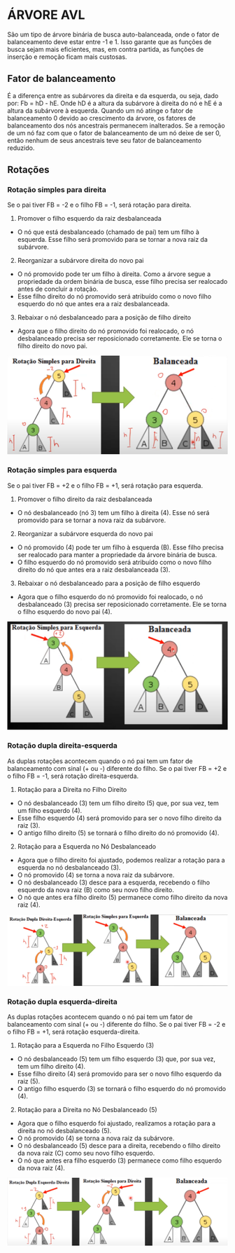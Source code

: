 # ÁRVORE AVL
São um tipo de árvore binária de busca auto-balanceada, onde o fator de balanceamento deve estar entre -1 e 1. 
Isso garante que as funções de busca sejam mais eficientes, mas, em contra partida, as funções de inserção e remoção ficam mais custosas.

## Fator de balanceamento
É a diferença entre as subárvores da direita e da esquerda, ou seja, dado por: Fb = hD - hE.
Onde hD é a altura da subárvore à direita do nó e hE é a altura da subárvore à esquerda.
Quando um nó atinge o fator de balanceamento 0 devido ao crescimento da árvore, os fatores de balanceamento dos nós ancestrais permanecem inalterados.
Se a remoção de um nó faz com que o fator de balanceamento de um nó deixe de ser 0, então nenhum de seus ancestrais teve seu fator de balanceamento reduzido.

## Rotações

### Rotação simples para direita
Se o pai tiver FB = -2 e o filho FB = -1, será rotação para direita.

1. Promover o filho esquerdo da raiz desbalanceada
- O nó que está desbalanceado (chamado de pai) tem um filho à esquerda. Esse filho será promovido para se tornar a nova raiz da subárvore.

2. Reorganizar a subárvore direita do novo pai
- O nó promovido pode ter um filho à direita. Como a árvore segue a propriedade da ordem binária de busca, esse filho precisa ser realocado antes de concluir a rotação.
- Esse filho direito do nó promovido será atribuído como o novo filho esquerdo do nó que antes era a raiz desbalanceada.

3. Rebaixar o nó desbalanceado para a posição de filho direito
- Agora que o filho direito do nó promovido foi realocado, o nó desbalanceado precisa ser reposicionado corretamente. Ele se torna o filho direito do novo pai.

![alt text](image.png)

### Rotação simples para esquerda
Se o pai tiver FB = +2 e o filho FB = +1, será rotação para esquerda.

1. Promover o filho direito da raiz desbalanceada
- O nó desbalanceado (nó 3) tem um filho à direita (4). Esse nó será promovido para se tornar a nova raiz da subárvore.

2. Reorganizar a subárvore esquerda do novo pai
- O nó promovido (4) pode ter um filho à esquerda (B). Esse filho precisa ser realocado para manter a propriedade da árvore binária de busca.
- O filho esquerdo do nó promovido será atribuído como o novo filho direito do nó que antes era a raiz desbalanceada (3).

3. Rebaixar o nó desbalanceado para a posição de filho esquerdo
- Agora que o filho esquerdo do nó promovido foi realocado, o nó desbalanceado (3) precisa ser reposicionado corretamente. Ele se torna o filho esquerdo do novo pai (4).

![alt text](image-1.png)

### Rotação dupla direita-esquerda
As duplas rotações acontecem quando o nó pai tem um fator de balanceamento com sinal (+ ou -) diferente do filho. 
Se o pai tiver FB = +2 e o filho FB = -1, será rotação direita-esquerda.

1. Rotação para a Direita no Filho Direito
- O nó desbalanceado (3) tem um filho direito (5) que, por sua vez, tem um filho esquerdo (4).
- Esse filho esquerdo (4) será promovido para ser o novo filho direito da raiz (3).
- O antigo filho direito (5) se tornará o filho direito do nó promovido (4).


2. Rotação para a Esquerda no Nó Desbalanceado
- Agora que o filho direito foi ajustado, podemos realizar a rotação para a esquerda no nó desbalanceado (3).
- O nó promovido (4) se torna a nova raiz da subárvore.
- O nó desbalanceado (3) desce para a esquerda, recebendo o filho esquerdo da nova raiz (B) como seu novo filho direito.
- O nó que antes era filho direito (5) permanece como filho direito da nova raiz (4).

![alt text](image-2.png)


### Rotação dupla esquerda-direita
As duplas rotações acontecem quando o nó pai tem um fator de balanceamento com sinal (+ ou -) diferente do filho. 
Se o pai tiver FB = -2 e o filho FB = +1, será rotação esquerda-direita.

1. Rotação para a Esquerda no Filho Esquerdo (3)
- O nó desbalanceado (5) tem um filho esquerdo (3) que, por sua vez, tem um filho direito (4).
- Esse filho direito (4) será promovido para ser o novo filho esquerdo da raiz (5).
- O antigo filho esquerdo (3) se tornará o filho esquerdo do nó promovido (4).

2. Rotação para a Direita no Nó Desbalanceado (5)
- Agora que o filho esquerdo foi ajustado, realizamos a rotação para a direita no nó desbalanceado (5).
- O nó promovido (4) se torna a nova raiz da subárvore.
- O nó desbalanceado (5) desce para a direita, recebendo o filho direito da nova raiz (C) como seu novo filho esquerdo.
- O nó que antes era filho esquerdo (3) permanece como filho esquerdo da nova raiz (4).

![alt text](image-3.png)